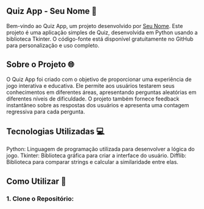 ## Quiz App - Seu Nome 🚀

Bem-vindo ao Quiz App, um projeto desenvolvido por [Seu Nome](https://github.com/seu-usuario). Este projeto é uma aplicação simples de Quiz, desenvolvida em Python usando a biblioteca Tkinter. O código-fonte está disponível gratuitamente no GitHub para personalização e uso completo.

## Sobre o Projeto 🌐
O Quiz App foi criado com o objetivo de proporcionar uma experiência de jogo interativa e educativa. Ele permite aos usuários testarem seus conhecimentos em diferentes áreas, apresentando perguntas aleatórias em diferentes níveis de dificuldade. O projeto também fornece feedback instantâneo sobre as respostas dos usuários e apresenta uma contagem regressiva para cada pergunta.

## Tecnologias Utilizadas 💻
Python: Linguagem de programação utilizada para desenvolver a lógica do jogo.
Tkinter: Biblioteca gráfica para criar a interface do usuário.
Difflib: Biblioteca para comparar strings e calcular a similaridade entre elas.

## Como Utilizar 🚀
### 1. Clone o Repositório:

